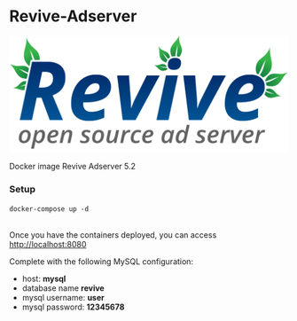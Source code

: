 # Revive-Adserver
<img src="logo.png" alt="revive">

Docker image Revive Adserver 5.2

<h3>Setup</h3>
<code>docker-compose up -d</code>
<br><br>
<p> Once you have the containers deployed, you can access  <a href="http://localhost:8080" target="_blank">http://localhost:8080</a></p>

<p>Complete with the following MySQL configuration:</p>
<ul>
  <li>host: <b>mysql</b></li>
  <li>database name <b>revive</b></li> 
  <li>mysql username: <b>user</b></li>
  <li>mysql password: <b>12345678</b></li>
</ul>

